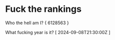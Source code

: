 # Fuck the rankings

Who the hell am I?
{ 6128563 }

What fucking year is it?
[ 2024-09-08T21:30:00Z ]
